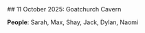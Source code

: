 <link rel="stylesheet" href="styles.css">
## 11 October 2025: Goatchurch Cavern

**People**: Sarah, Max, Shay, Jack, Dylan, Naomi
